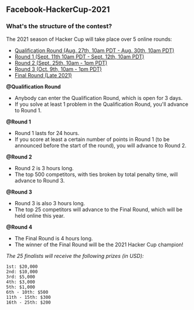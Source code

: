 ## Facebook-HackerCup-2021

### What's the structure of the contest?

The 2021 season of Hacker Cup will take place over 5 online rounds:

  - [Qualification Round (Aug. 27th, 10am PDT - Aug. 30th, 10am PDT)]()
  - [Round 1 (Sept. 11th 10am PDT - Sept. 12th, 10am PDT)]()
  - [Round 2 (Sept. 25th, 10am - 1pm PDT)]()
  - [Round 3 (Oct. 9th, 10am - 1pm PDT)]()
  - [Final Round (Late 2021)]()

**@Qualification Round**

  - Anybody can enter the Qualification Round, which is open for 3 days. 
  - If you solve at least 1 problem in the Qualification Round, you'll advance to Round 1.

**@Round 1**

  - Round 1 lasts for 24 hours. 
  - If you score at least a certain number of points in Round 1 (to be announced before the start of the round), you will advance to Round 2.

**@Round 2**

  - Round 2 is 3 hours long. 
  - The top 500 competitors, with ties broken by total penalty time, will advance to Round 3.

**@Round 3**

  - Round 3 is also 3 hours long. 
  - The top 25 competitors will advance to the Final Round, which will be held online this year.

**@Round 4**

  - The Final Round is 4 hours long. 
  - The winner of the Final Round will be the 2021 Hacker Cup champion!


*The 25 finalists will receive the following prizes (in USD):*

    1st: $20,000
    2nd: $10,000
    3rd: $5,000
    4th: $3,000
    5th: $1,000
    6th - 10th: $500
    11th - 15th: $300
    16th - 25th: $200
